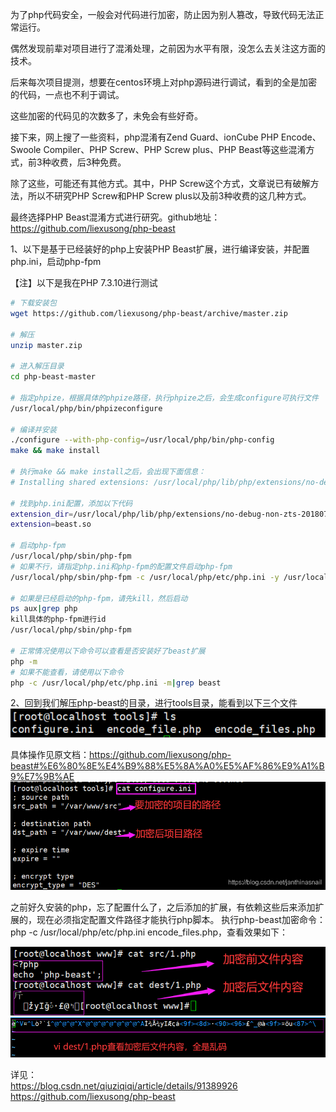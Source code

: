 为了php代码安全，一般会对代码进行加密，防止因为别人篡改，导致代码无法正常运行。

偶然发现前辈对项目进行了混淆处理，之前因为水平有限，没怎么去关注这方面的技术。

后来每次项目提测，想要在centos环境上对php源码进行调试，看到的全是加密的代码，一点也不利于调试。

这些加密的代码见的次数多了，未免会有些好奇。

接下来，网上搜了一些资料，php混淆有Zend Guard、ionCube PHP Encode、Swoole Compiler、PHP Screw、PHP Screw plus、PHP Beast等这些混淆方式，前3种收费，后3种免费。

除了这些，可能还有其他方式。其中，PHP Screw这个方式，文章说已有破解方法，所以不研究PHP Screw和PHP Screw plus以及前3种收费的这几种方式。

最终选择PHP Beast混淆方式进行研究。github地址：https://github.com/liexusong/php-beast

1、以下是基于已经装好的php上安装PHP Beast扩展，进行编译安装，并配置php.ini，启动php-fpm

【注】以下是我在PHP 7.3.10进行测试

```bash
# 下载安装包
wget https://github.com/liexusong/php-beast/archive/master.zip
 
# 解压
unzip master.zip
 
# 进入解压目录
cd php-beast-master
 
# 指定phpize，根据具体的phpize路径，执行phpize之后，会生成configure可执行文件
/usr/local/php/bin/phpizeconfigure
 
# 编译并安装
./configure --with-php-config=/usr/local/php/bin/php-config 
make && make install
 
# 执行make && make install之后，会出现下面信息：
# Installing shared extensions: /usr/local/php/lib/php/extensions/no-debug-non-zts-20180731/
 
# 找到php.ini配置，添加以下代码
extension_dir=/usr/local/php/lib/php/extensions/no-debug-non-zts-20180731
extension=beast.so
 
# 启动php-fpm
/usr/local/php/sbin/php-fpm
# 如果不行，请指定php.ini和php-fpm的配置文件启动php-fpm
/usr/local/php/sbin/php-fpm -c /usr/local/php/etc/php.ini -y /usr/local/php/etc/php-fpm.conf
 
# 如果是已经启动的php-fpm，请先kill，然后启动
ps aux|grep php
kill具体的php-fpm进行id
/usr/local/php/sbin/php-fpm
 
# 正常情况使用以下命令可以查看是否安装好了beast扩展
php -m
# 如果不能查看，请使用以下命令
php -c /usr/local/php/etc/php.ini -m|grep beast
```

2、回到我们解压php-beast的目录，进行tools目录，能看到以下三个文件
![](20201116223003731.png)

具体操作见原文档：https://github.com/liexusong/php-beast#%E6%80%8E%E4%B9%88%E5%8A%A0%E5%AF%86%E9%A1%B9%E7%9B%AE
![](20201116224055332.png)

之前好久安装的php，忘了配置什么了，之后添加的扩展，有依赖这些后来添加扩展的，现在必须指定配置文件路径才能执行php脚本。
执行php-beast加密命令：php -c /usr/local/php/etc/php.ini  encode_files.php，查看效果如下：

![](20201116225424983.png)
![](20201116225426838.png)

详见：  
https://blog.csdn.net/qiuziqiqi/article/details/91389926  
https://github.com/liexusong/php-beast  
